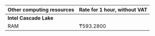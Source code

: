 Other computing resources | Rate for 1 hour, without VAT
--- | ---
**Intel Cascade Lake** |
RAM | ₸593.2800